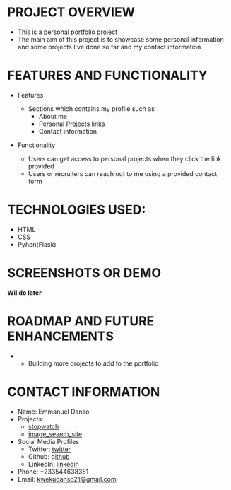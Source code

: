 # PROJECT OVERVIEW
- This is a personal portfolio project
- The main aim of this project is to showcase some personal information and some projects I've done so far and my   contact information

# FEATURES AND FUNCTIONALITY
- Features
    - Sections which contains my profile such as 
        - About me
        - Personal Projects links
        - Contact information

- Functionality
    - Users can get access to personal projects when they click the link provided
    - Users or recruiters can reach out to me using a provided contact form


# TECHNOLOGIES USED:
- HTML
- CSS
- Pyhon(Flask)

# SCREENSHOTS OR DEMO
**Wil do later**

# ROADMAP AND FUTURE ENHANCEMENTS
- - Building more projects to add to the portfolio

# CONTACT INFORMATION
- Name: Emmanuel Danso
- Projects:
    - [stopwatch](https://github.com/EmmanuelDanso1/frontend_projects/tree/main/Stopwatch)
    - [image_search_site](https://github.com/EmmanuelDanso1/frontend_projects/tree/main/Image_Search_app)
- Social Media Profiles
    - Twitter: [twitter](@BraEmma84)
    - Github: [github](@EmmanuelDanso1)
    - LinkedIn: [linkedin](https://www.linkedin.com/in/emmanuel-danso-862566249/)
- Phone: +233544638351
- Email: kwekudanso21@gmail.com